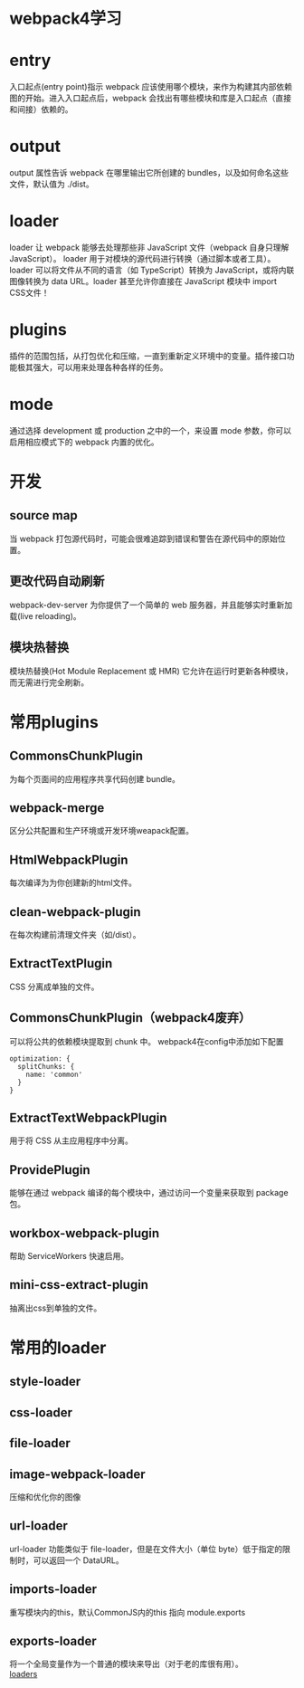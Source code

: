 # webpack4学习

# entry
入口起点(entry point)指示 webpack 应该使用哪个模块，来作为构建其内部依赖图的开始。进入入口起点后，webpack 会找出有哪些模块和库是入口起点（直接和间接）依赖的。
# output
output 属性告诉 webpack 在哪里输出它所创建的 bundles，以及如何命名这些文件，默认值为 ./dist。
# loader
loader 让 webpack 能够去处理那些非 JavaScript 文件（webpack 自身只理解 JavaScript）。
loader 用于对模块的源代码进行转换（通过脚本或者工具）。
loader 可以将文件从不同的语言（如 TypeScript）转换为 JavaScript，或将内联图像转换为 data URL。loader 甚至允许你直接在 JavaScript 模块中 import CSS文件！
# plugins
插件的范围包括，从打包优化和压缩，一直到重新定义环境中的变量。插件接口功能极其强大，可以用来处理各种各样的任务。
# mode
通过选择 development 或 production 之中的一个，来设置 mode 参数，你可以启用相应模式下的 webpack 内置的优化。
# 开发
##  source map
当 webpack 打包源代码时，可能会很难追踪到错误和警告在源代码中的原始位置。
##  更改代码自动刷新
webpack-dev-server 为你提供了一个简单的 web 服务器，并且能够实时重新加载(live reloading)。
##  模块热替换
模块热替换(Hot Module Replacement 或 HMR)
它允许在运行时更新各种模块，而无需进行完全刷新。

# 常用plugins
##  CommonsChunkPlugin 
为每个页面间的应用程序共享代码创建 bundle。
##  webpack-merge
区分公共配置和生产环境或开发环境weapack配置。
##  HtmlWebpackPlugin
每次编译为为你创建新的html文件。
##  clean-webpack-plugin
在每次构建前清理文件夹（如/dist）。
##  ExtractTextPlugin
CSS 分离成单独的文件。
##  CommonsChunkPlugin（webpack4废弃）
可以将公共的依赖模块提取到 chunk 中。
webpack4在config中添加如下配置
```
optimization: {
  splitChunks: {
    name: 'common'
  }
}
```
##  ExtractTextWebpackPlugin
用于将 CSS 从主应用程序中分离。
##  ProvidePlugin 
能够在通过 webpack 编译的每个模块中，通过访问一个变量来获取到 package 包。
## workbox-webpack-plugin
帮助 ServiceWorkers 快速启用。
## mini-css-extract-plugin
抽离出css到单独的文件。

# 常用的loader
##  style-loader
##  css-loader
##  file-loader
##  image-webpack-loader
压缩和优化你的图像
##  url-loader
url-loader 功能类似于 file-loader，但是在文件大小（单位 byte）低于指定的限制时，可以返回一个 DataURL。
##  imports-loader
重写模块内的this，默认CommonJS内的this 指向 module.exports
##  exports-loader
将一个全局变量作为一个普通的模块来导出（对于老的库很有用）。
<br/>
[loaders](https://www.webpackjs.com/loaders/)